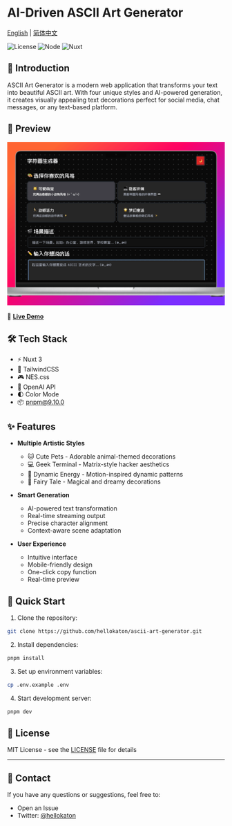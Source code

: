 # AI-Driven ASCII Art Generator

[English](README.md) | [简体中文](README_zh.md)

![License](https://img.shields.io/badge/license-MIT-blue.svg)
![Node](https://img.shields.io/badge/node-%3E%3D18.0.0-brightgreen.svg)
![Nuxt](https://img.shields.io/badge/nuxt-3.x-00DC82.svg)

## 🎨 Introduction

ASCII Art Generator is a modern web application that transforms your text into beautiful ASCII art. With four unique styles and AI-powered generation, it creates visually appealing text decorations perfect for social media, chat messages, or any text-based platform.

## 📸 Preview

![snipate_1.png](screenshots/snipate_1.png)

🌈 **[Live Demo](https://nes-ascii-app.vercel.app)**

## 🛠️ Tech Stack

- ⚡ Nuxt 3
- 🎨 TailwindCSS
- 🎮 NES.css
- 🤖 OpenAI API
- 🌓 Color Mode
- 📦 pnpm@9.10.0

## ✨ Features

- **Multiple Artistic Styles**

  - 🐱 Cute Pets - Adorable animal-themed decorations
  - 💻 Geek Terminal - Matrix-style hacker aesthetics
  - 🏃 Dynamic Energy - Motion-inspired dynamic patterns
  - 🌟 Fairy Tale - Magical and dreamy decorations

- **Smart Generation**

  - AI-powered text transformation
  - Real-time streaming output
  - Precise character alignment
  - Context-aware scene adaptation

- **User Experience**
  - Intuitive interface
  - Mobile-friendly design
  - One-click copy function
  - Real-time preview

## 🚀 Quick Start

1. Clone the repository:

```bash
git clone https://github.com/hellokaton/ascii-art-generator.git
```

2. Install dependencies:

```bash
pnpm install
```

3. Set up environment variables:

```bash
cp .env.example .env
```

4. Start development server:

```bash
pnpm dev
```

## 📝 License

MIT License - see the [LICENSE](LICENSE) file for details

---

## 📮 Contact

If you have any questions or suggestions, feel free to:

- Open an Issue
- Twitter: [@hellokaton](https://x.com/hellokaton)
